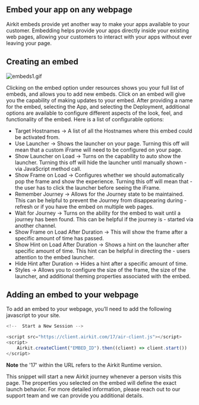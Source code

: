 ## Embed your app on any webpage

Airkit embeds provide yet another way to make your apps available to your customer. Embedding helps provide your apps directly inside your existing web pages, allowing your customers to interact with your apps without ever leaving your page.

## Creating an embed

![embeds1.gif](./assets_v1714/embeds-v1714-0.gif)

Clicking on the embed option under resources shows you your full list of embeds, and allows you to add new embeds. Click on an embed will give you the capability of making updates to your embed. After providing a name for the embed, selecting the App, and selecting the Deployment, additional options are available to configure different aspects of the look, feel, and functionality of the embed. Here is a list of configurable options:

- Target Hostnames → A list of all the Hostnames where this embed could be activated from.
- Use Launcher → Shows the launcher on your page. Turning this off will mean that a custom iFrame will need to be configured on your page.
- Show Launcher on Load → Turns on the capability to auto show the launcher. Turning this off will hide the launcher until manually shown - via JavaScript method call.
- Show Frame on Load → Configures whether we should automatically pop the frame and show the experience. Turning this off will mean that - the user has to click the launcher before seeing the iFrame.
- Remember Journey → Allows for the Journey state to be maintained. This can be helpful to prevent the Journey from disappearing during - refresh or if you have the embed on multiple web pages.
- Wait for Journey → Turns on the ability for the embed to wait until a journey has been found. This can be helpful if the journey is - started via another channel.
- Show Frame on Load After Duration → This will show the frame after a specific amount of time has passed.
- Show Hint on Load After Duration → Shows a hint on the launcher after specific amount of time. This hint can be helpful in directing the - users attention to the embed launcher.
- Hide Hint after Duration → Hides a hint after a specific amount of time.
- Styles → Allows you to configure the size of the frame, the size of the launcher, and additional theming properties associated with the embed.

## Adding an embed to your webpage

To add an embed to your webpage, you’ll need to add the following javascript to your site.

```javascript JavaScript
<!--  Start a New Session -->

<script src="https://client.airkit.com/17/air-client.js"></script>
<script>
    Airkit.createClient("EMBED_ID").then((client) => client.start())
</script>
```



**Note** the '17' within the URL refers to the Airkit Runtime version. 

This snippet will start a new Airkit journey whenever a person visits this page. The properties you selected on the embed will define the exact launch behavior. For more detailed information, please reach out to our support team and we can provide you additional details.